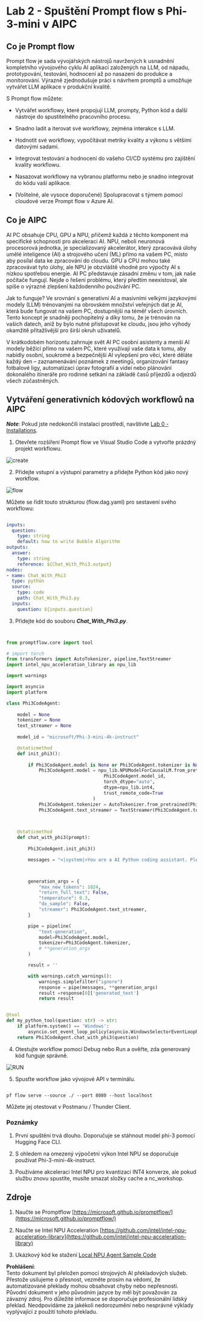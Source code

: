 # **Lab 2 - Spuštění Prompt flow s Phi-3-mini v AIPC**

## **Co je Prompt flow**

Prompt flow je sada vývojářských nástrojů navržených k usnadnění kompletního vývojového cyklu AI aplikací založených na LLM, od nápadu, prototypování, testování, hodnocení až po nasazení do produkce a monitorování. Výrazně zjednodušuje práci s návrhem promptů a umožňuje vytvářet LLM aplikace v produkční kvalitě.

S Prompt flow můžete:

- Vytvářet workflowy, které propojují LLM, prompty, Python kód a další nástroje do spustitelného pracovního procesu.

- Snadno ladit a iterovat své workflowy, zejména interakce s LLM.

- Hodnotit své workflowy, vypočítávat metriky kvality a výkonu s většími datovými sadami.

- Integrovat testování a hodnocení do vašeho CI/CD systému pro zajištění kvality workflowu.

- Nasazovat workflowy na vybranou platformu nebo je snadno integrovat do kódu vaší aplikace.

- (Volitelné, ale vysoce doporučené) Spolupracovat s týmem pomocí cloudové verze Prompt flow v Azure AI.

## **Co je AIPC**

AI PC obsahuje CPU, GPU a NPU, přičemž každá z těchto komponent má specifické schopnosti pro akceleraci AI. NPU, neboli neuronová procesorová jednotka, je specializovaný akcelerátor, který zpracovává úlohy umělé inteligence (AI) a strojového učení (ML) přímo na vašem PC, místo aby posílal data ke zpracování do cloudu. GPU a CPU mohou také zpracovávat tyto úlohy, ale NPU je obzvláště vhodné pro výpočty AI s nízkou spotřebou energie. AI PC představuje zásadní změnu v tom, jak naše počítače fungují. Nejde o řešení problému, který předtím neexistoval, ale spíše o výrazné zlepšení každodenního používání PC.

Jak to funguje? Ve srovnání s generativní AI a masivními velkými jazykovými modely (LLM) trénovanými na obrovském množství veřejných dat je AI, která bude fungovat na vašem PC, dostupnější na téměř všech úrovních. Tento koncept je snadněji pochopitelný a díky tomu, že je trénován na vašich datech, aniž by bylo nutné přistupovat ke cloudu, jsou jeho výhody okamžitě přitažlivější pro širší okruh uživatelů.

V krátkodobém horizontu zahrnuje svět AI PC osobní asistenty a menší AI modely běžící přímo na vašem PC, které využívají vaše data k tomu, aby nabídly osobní, soukromé a bezpečnější AI vylepšení pro věci, které děláte každý den – zaznamenávání poznámek z meetingů, organizování fantasy fotbalové ligy, automatizaci úprav fotografií a videí nebo plánování dokonalého itineráře pro rodinné setkání na základě časů příjezdů a odjezdů všech zúčastněných.

## **Vytváření generativních kódových workflowů na AIPC**

***Note***: Pokud jste nedokončili instalaci prostředí, navštivte [Lab 0 - Installations](./01.Installations.md).

1. Otevřete rozšíření Prompt flow ve Visual Studio Code a vytvořte prázdný projekt workflowu.

![create](../../../../../../../../../translated_images/pf_create.d6172d8277a78a7fa82cd6ff727ed44e037fa78b662f1f62d5963f36d712d229.cs.png)

2. Přidejte vstupní a výstupní parametry a přidejte Python kód jako nový workflow.

![flow](../../../../../../../../../translated_images/pf_flow.d5646a323fb7f444c0b98b4521057a592325c583e7ba18bc31500bc0415e9ef3.cs.png)

Můžete se řídit touto strukturou (flow.dag.yaml) pro sestavení svého workflowu:

```yaml

inputs:
  question:
    type: string
    default: how to write Bubble Algorithm
outputs:
  answer:
    type: string
    reference: ${Chat_With_Phi3.output}
nodes:
- name: Chat_With_Phi3
  type: python
  source:
    type: code
    path: Chat_With_Phi3.py
  inputs:
    question: ${inputs.question}


```

3. Přidejte kód do souboru ***Chat_With_Phi3.py***.

```python


from promptflow.core import tool

# import torch
from transformers import AutoTokenizer, pipeline,TextStreamer
import intel_npu_acceleration_library as npu_lib

import warnings

import asyncio
import platform

class Phi3CodeAgent:
    
    model = None
    tokenizer = None
    text_streamer = None
    
    model_id = "microsoft/Phi-3-mini-4k-instruct"

    @staticmethod
    def init_phi3():
        
        if Phi3CodeAgent.model is None or Phi3CodeAgent.tokenizer is None or Phi3CodeAgent.text_streamer is None:
            Phi3CodeAgent.model = npu_lib.NPUModelForCausalLM.from_pretrained(
                                    Phi3CodeAgent.model_id,
                                    torch_dtype="auto",
                                    dtype=npu_lib.int4,
                                    trust_remote_code=True
                                )
            Phi3CodeAgent.tokenizer = AutoTokenizer.from_pretrained(Phi3CodeAgent.model_id)
            Phi3CodeAgent.text_streamer = TextStreamer(Phi3CodeAgent.tokenizer, skip_prompt=True)

    

    @staticmethod
    def chat_with_phi3(prompt):
        
        Phi3CodeAgent.init_phi3()

        messages = "<|system|>You are a AI Python coding assistant. Please help me to generate code in Python.The answer only genertated Python code, but any comments and instructions do not need to be generated<|end|><|user|>" + prompt +"<|end|><|assistant|>"



        generation_args = {
            "max_new_tokens": 1024,
            "return_full_text": False,
            "temperature": 0.3,
            "do_sample": False,
            "streamer": Phi3CodeAgent.text_streamer,
        }

        pipe = pipeline(
            "text-generation",
            model=Phi3CodeAgent.model,
            tokenizer=Phi3CodeAgent.tokenizer,
            # **generation_args
        )

        result = ''

        with warnings.catch_warnings():
            warnings.simplefilter("ignore")
            response = pipe(messages, **generation_args)
            result =response[0]['generated_text']
            return result


@tool
def my_python_tool(question: str) -> str:
    if platform.system() == 'Windows':
        asyncio.set_event_loop_policy(asyncio.WindowsSelectorEventLoopPolicy())
    return Phi3CodeAgent.chat_with_phi3(question)


```

4. Otestujte workflow pomocí Debug nebo Run a ověřte, zda generovaný kód funguje správně.

![RUN](../../../../../../../../../translated_images/pf_run.d918637dc00f61e9bdeec37d4cc9646f77d270ac9203bcce13569f3157202b6e.cs.png)

5. Spusťte workflow jako vývojové API v terminálu.

```

pf flow serve --source ./ --port 8080 --host localhost   

```

Můžete jej otestovat v Postmanu / Thunder Client.

### **Poznámky**

1. První spuštění trvá dlouho. Doporučuje se stáhnout model phi-3 pomocí Hugging Face CLI.

2. S ohledem na omezený výpočetní výkon Intel NPU se doporučuje používat Phi-3-mini-4k-instruct.

3. Používáme akceleraci Intel NPU pro kvantizaci INT4 konverze, ale pokud službu znovu spustíte, musíte smazat složky cache a nc_workshop.

## **Zdroje**

1. Naučte se Promptflow [https://microsoft.github.io/promptflow/](https://microsoft.github.io/promptflow/)

2. Naučte se Intel NPU Acceleration [https://github.com/intel/intel-npu-acceleration-library](https://github.com/intel/intel-npu-acceleration-library)

3. Ukázkový kód ke stažení [Local NPU Agent Sample Code](../../../../../../../../../code/07.Lab/01/AIPC)

**Prohlášení**:  
Tento dokument byl přeložen pomocí strojových AI překladových služeb. Přestože usilujeme o přesnost, vezměte prosím na vědomí, že automatizované překlady mohou obsahovat chyby nebo nepřesnosti. Původní dokument v jeho původním jazyce by měl být považován za závazný zdroj. Pro důležité informace se doporučuje profesionální lidský překlad. Neodpovídáme za jakékoli nedorozumění nebo nesprávné výklady vyplývající z použití tohoto překladu.